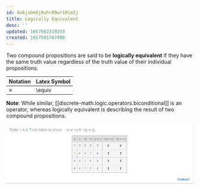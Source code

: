 ```yaml
---
id: dv6jxbm6j9uhr89wr10im2j
title: Logically Equivalent
desc: ''
updated: 1657502319253
created: 1657501767408
---
```


Two compound propositions are said to be __logically equivalent__ if they have the same truth value regardless of the truth value of their individual propositions.


 Notation | Latex Symbol
---------|----------
 $\equiv$ | \equiv 

__Note__: While similar, [[discrete-math.logic.operators.biconditional]] is an operator, whereas logically equivalent is describing the result of two compound propositions.



![Example of Logically Equivalent statement](2022-07-10-21-15-25.png)